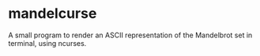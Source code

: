 # mandelcurse
A small program to render an ASCII representation of the Mandelbrot set in terminal, using ncurses.
